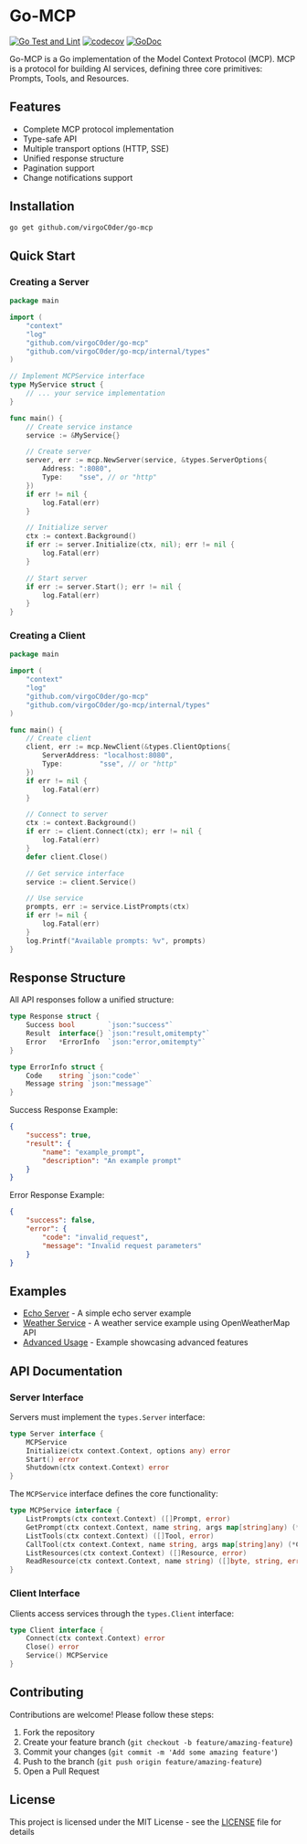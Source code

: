 # Go-MCP

[![Go Test and Lint](https://github.com/virgoC0der/go-mcp/actions/workflows/go.yml/badge.svg)](https://github.com/virgoC0der/go-mcp/actions/workflows/go.yml)
[![codecov](https://codecov.io/gh/virgoC0der/go-mcp/branch/main/graph/badge.svg)](https://codecov.io/gh/virgoC0der/go-mcp)
[![GoDoc](https://godoc.org/github.com/virgoC0der/go-mcp?status.svg)](https://godoc.org/github.com/virgoC0der/go-mcp)

Go-MCP is a Go implementation of the Model Context Protocol (MCP). MCP is a protocol for building AI services, defining three core primitives: Prompts, Tools, and Resources.

## Features

- Complete MCP protocol implementation
- Type-safe API
- Multiple transport options (HTTP, SSE)
- Unified response structure
- Pagination support
- Change notifications support

## Installation

```bash
go get github.com/virgoC0der/go-mcp
```

## Quick Start

### Creating a Server

```go
package main

import (
    "context"
    "log"
    "github.com/virgoC0der/go-mcp"
    "github.com/virgoC0der/go-mcp/internal/types"
)

// Implement MCPService interface
type MyService struct {
    // ... your service implementation
}

func main() {
    // Create service instance
    service := &MyService{}

    // Create server
    server, err := mcp.NewServer(service, &types.ServerOptions{
        Address: ":8080",
        Type:    "sse", // or "http"
    })
    if err != nil {
        log.Fatal(err)
    }

    // Initialize server
    ctx := context.Background()
    if err := server.Initialize(ctx, nil); err != nil {
        log.Fatal(err)
    }

    // Start server
    if err := server.Start(); err != nil {
        log.Fatal(err)
    }
}
```

### Creating a Client

```go
package main

import (
    "context"
    "log"
    "github.com/virgoC0der/go-mcp"
    "github.com/virgoC0der/go-mcp/internal/types"
)

func main() {
    // Create client
    client, err := mcp.NewClient(&types.ClientOptions{
        ServerAddress: "localhost:8080",
        Type:         "sse", // or "http"
    })
    if err != nil {
        log.Fatal(err)
    }

    // Connect to server
    ctx := context.Background()
    if err := client.Connect(ctx); err != nil {
        log.Fatal(err)
    }
    defer client.Close()

    // Get service interface
    service := client.Service()

    // Use service
    prompts, err := service.ListPrompts(ctx)
    if err != nil {
        log.Fatal(err)
    }
    log.Printf("Available prompts: %v", prompts)
}
```

## Response Structure

All API responses follow a unified structure:

```go
type Response struct {
    Success bool        `json:"success"`
    Result  interface{} `json:"result,omitempty"`
    Error   *ErrorInfo  `json:"error,omitempty"`
}

type ErrorInfo struct {
    Code    string `json:"code"`
    Message string `json:"message"`
}
```

Success Response Example:
```json
{
    "success": true,
    "result": {
        "name": "example_prompt",
        "description": "An example prompt"
    }
}
```

Error Response Example:
```json
{
    "success": false,
    "error": {
        "code": "invalid_request",
        "message": "Invalid request parameters"
    }
}
```

## Examples

- [Echo Server](examples/echo/main.go) - A simple echo server example
- [Weather Service](examples/weather/main.go) - A weather service example using OpenWeatherMap API
- [Advanced Usage](examples/advanced/main.go) - Example showcasing advanced features

## API Documentation

### Server Interface

Servers must implement the `types.Server` interface:

```go
type Server interface {
    MCPService
    Initialize(ctx context.Context, options any) error
    Start() error
    Shutdown(ctx context.Context) error
}
```

The `MCPService` interface defines the core functionality:

```go
type MCPService interface {
    ListPrompts(ctx context.Context) ([]Prompt, error)
    GetPrompt(ctx context.Context, name string, args map[string]any) (*GetPromptResult, error)
    ListTools(ctx context.Context) ([]Tool, error)
    CallTool(ctx context.Context, name string, args map[string]any) (*CallToolResult, error)
    ListResources(ctx context.Context) ([]Resource, error)
    ReadResource(ctx context.Context, name string) ([]byte, string, error)
}
```

### Client Interface

Clients access services through the `types.Client` interface:

```go
type Client interface {
    Connect(ctx context.Context) error
    Close() error
    Service() MCPService
}
```

## Contributing

Contributions are welcome! Please follow these steps:

1. Fork the repository
2. Create your feature branch (`git checkout -b feature/amazing-feature`)
3. Commit your changes (`git commit -m 'Add some amazing feature'`)
4. Push to the branch (`git push origin feature/amazing-feature`)
5. Open a Pull Request

## License

This project is licensed under the MIT License - see the [LICENSE](LICENSE) file for details
